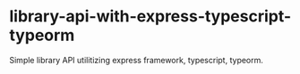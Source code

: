 # library-api-with-express-typescript-typeorm
Simple library API utilitizing express framework, typescript, typeorm.
